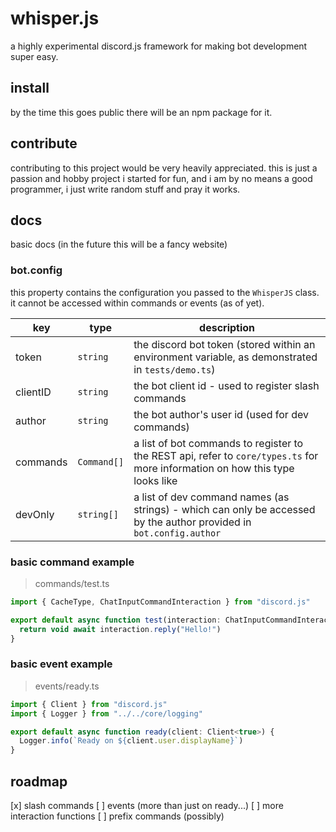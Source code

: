# whisper.js

a highly experimental discord.js framework for making bot development super easy.

## install

by the time this goes public there will be an npm package for it.

## contribute

contributing to this project would be very heavily appreciated. this is just a passion and hobby project i started for fun, and i am by no means a good programmer, i just write random stuff and pray it works.

## docs

basic docs (in the future this will be a fancy website)

### bot.config

this property contains the configuration you passed to the `WhisperJS` class. it cannot be accessed within commands or events (as of yet).

| key   | type        | description          |
|-------|-------------|----------------------|
| token  | `string`      | the discord bot token (stored within an environment variable, as demonstrated in `tests/demo.ts`) |
| clientID   | `string`         | the bot client id - used to register slash commands   |
| author | `string`      | the bot author's user id (used for dev commands)     |
| commands | `Command[]`      | a list of bot commands to register to the REST api, refer to `core/types.ts` for more information on how this type looks like |
| devOnly | `string[]`      | a list of dev command names (as strings) - which can only be accessed by the author provided in `bot.config.author`     |

### basic command example

> commands/test.ts
```ts
import { CacheType, ChatInputCommandInteraction } from "discord.js"

export default async function test(interaction: ChatInputCommandInteraction<CacheType>) {
  return void await interaction.reply("Hello!")
}
```

### basic event example

> events/ready.ts
```ts
import { Client } from "discord.js"
import { Logger } from "../../core/logging"

export default async function ready(client: Client<true>) {
  Logger.info(`Ready on ${client.user.displayName}`)
}
```

## roadmap

[x] slash commands
[ ] events (more than just on ready...)
[ ] more interaction functions
[ ] prefix commands (possibly)